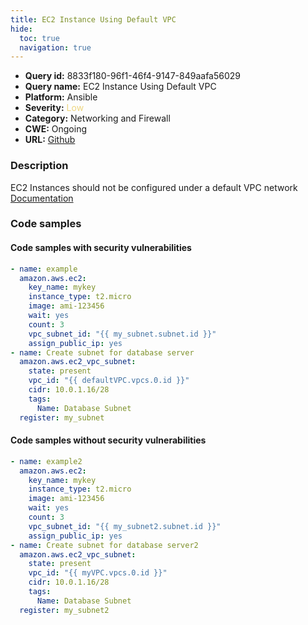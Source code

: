 ```yaml
---
title: EC2 Instance Using Default VPC
hide:
  toc: true
  navigation: true
---
```


<style>
  .highlight .hll {
    background-color: #ff171742;
  }
  .md-content {
    max-width: 1100px;
    margin: 0 auto;
  }
</style>

-   **Query id:** 8833f180-96f1-46f4-9147-849aafa56029
-   **Query name:** EC2 Instance Using Default VPC
-   **Platform:** Ansible
-   **Severity:** <span style="color:#edd57e">Low</span>
-   **Category:** Networking and Firewall
-   **CWE:** Ongoing
-   **URL:** [Github](https://github.com/Checkmarx/kics/tree/master/assets/queries/ansible/aws/ec2_instance_using_default_vpc)

### Description
EC2 Instances should not be configured under a default VPC network<br>
[Documentation](https://docs.ansible.com/ansible/latest/collections/amazon/aws/ec2_module.html#parameter-vpc_subnet_id)

### Code samples
#### Code samples with security vulnerabilities
```yaml title="Positive test num. 1 - yaml file" hl_lines="8"
- name: example
  amazon.aws.ec2:
    key_name: mykey
    instance_type: t2.micro
    image: ami-123456
    wait: yes
    count: 3
    vpc_subnet_id: "{{ my_subnet.subnet.id }}"
    assign_public_ip: yes
- name: Create subnet for database server
  amazon.aws.ec2_vpc_subnet:
    state: present
    vpc_id: "{{ defaultVPC.vpcs.0.id }}"
    cidr: 10.0.1.16/28
    tags:
      Name: Database Subnet
  register: my_subnet

```


#### Code samples without security vulnerabilities
```yaml title="Negative test num. 1 - yaml file"
- name: example2
  amazon.aws.ec2:
    key_name: mykey
    instance_type: t2.micro
    image: ami-123456
    wait: yes
    count: 3
    vpc_subnet_id: "{{ my_subnet2.subnet.id }}"
    assign_public_ip: yes
- name: Create subnet for database server2
  amazon.aws.ec2_vpc_subnet:
    state: present
    vpc_id: "{{ myVPC.vpcs.0.id }}"
    cidr: 10.0.1.16/28
    tags:
      Name: Database Subnet
  register: my_subnet2

```
